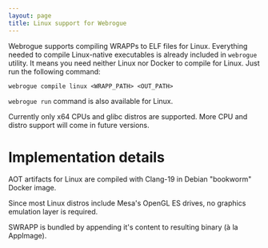 ```yaml
---
layout: page
title: Linux support for Webrogue
---
```


Webrogue supports compiling WRAPPs to ELF files for Linux.
Everything needed to compile Linux-native executables is already included in `webrogue` utility.
It means you need neither Linux nor Docker to compile for Linux.
Just run the following command:

```webrogue compile linux <WRAPP_PATH> <OUT_PATH>```

`webrogue run` command is also available for Linux.

Currently only x64 CPUs and glibc distros are supported.
More CPU and distro support will come in future versions.

# Implementation details
AOT artifacts for Linux are compiled with Clang-19 in Debian "bookworm" Docker image.

Since most Linux distros include Mesa's OpenGL ES drives, no graphics emulation layer is required.

SWRAPP is bundled by appending it's content to resulting binary (à la AppImage).
